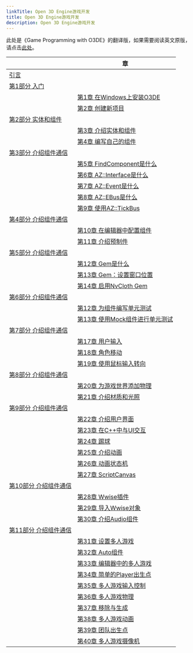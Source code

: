 ```yaml
---
linkTitle: Open 3D Engine游戏开发
title: Open 3D Engine游戏开发
description: Open 3D Engine游戏开发
---
```


此处是《Game Programming with O3DE》的翻译版，如果需要阅读英文原版，请点击[此处](https://o3debook.com/)。

|                                    | 章                                       | 
|------------------------------------|-----------------------------------------|
| [引言](./introduction/_index.md)     |                                         |
| [第1部分 入门](./part1/_index.md)       |                                         |
|                                    | [第1章 在Windows上安装O3DE](./part1/ch_1.md)  |
|                                    | [第2章 创建新项目](./part1/ch_2.md)            |
| [第2部分 实体和组件](./part2/_index.md)    |                                         |
|                                    | [第3章 介绍实体和组件](./part2/ch_3.md)          |
|                                    | [第4章 编写自己的组件](./part2/ch_4.md)          |
| [第3部分 介绍组件通信](./part3/_index.md)   |                                         |
|                                    | [第5章 FindComponent是什么](./part3/ch_5.md) |
|                                    | [第6章 AZ::Interface是什么](./part3/ch_6.md) |
|                                    | [第7章 AZ::Event是什么](./part3/ch_7.md)     |
|                                    | [第8章 AZ::EBus是什么](./part3/ch_8.md)      |
|                                    | [第9章 使用AZ::TickBus](./part3/ch_9.md)    |
| [第4部分 介绍组件通信](./part4/_index.md)   |                                         |
|                                    | [第10章 在编辑器中配置组件](./part4/ch_10.md)      |
|                                    | [第11章 介绍预制件](./part4/ch_11.md)          |
  | [第5部分 介绍组件通信](./part5/_index.md)   |                                         |
|                                    | [第12章 Gem是什么](./part5/ch_12.md)         |
|                                    | [第13章 Gem：设置窗口位置](./part5/ch_13.md)     |
|                                    | [第14章 启用NvCloth Gem](./part5/ch_14.md)  |
  | [第6部分 介绍组件通信](./part6/_index.md)   |                                         |
|                                    | [第12章 为组件编写单元测试](./part6/ch_15.md)      |
|                                    | [第13章 使用Mock组件进行单元测试](./part6/ch_16.md) |
| [第7部分 介绍组件通信](./part7/_index.md)   |                                         |
|                                    | [第17章 用户输入](./part7/ch_17.md)           |
|                                    | [第18章 角色移动](./part7/ch_18.md)           |
|                                    | [第19章 使用鼠标输入转向](./part7/ch_19.md)       |
| [第8部分 介绍组件通信](./part8/_index.md)   |                                         |
|                                    | [第20章 为游戏世界添加物理](./part8/ch_20.md)      |
|                                    | [第21章 介绍材质和光照](./part8/ch_21.md)        |
| [第9部分 介绍组件通信](./part9/_index.md)   |                                         |
|                                    | [第22章 介绍用户界面](./part9/ch_22.md)         |
|                                    | [第23章 在C++中与UI交互](./part9/ch_23.md)     |
|                                    | [第24章 踢球](./part9/ch_24.md)             |
|                                    | [第25章 介绍动画](./part9/ch_25.md)           |
|                                    | [第26章 动画状态机](./part9/ch_26.md)          |
|                                    | [第27章 ScriptCanvas](./part9/ch_27.md)   |
| [第10部分 介绍组件通信](./part10/_index.md) |                                         |
|                                    | [第28章 Wwise插件](./part10/ch_28.md)       |
|                                    | [第29章 导入Wwise对象](./part10/ch_29.md)     |
|                                    | [第30章 介绍Audio组件](./part10/ch_30.md)     |
| [第11部分 介绍组件通信](./part11/_index.md) |                                         |
|                                    | [第31章 设置多人游戏](./part11/ch_31.md)        |
|                                    | [第32章 Auto组件](./part11/ch_32.md)        |
|                                    | [第33章 编辑器中的多人游戏](./part11/ch_33.md)     |
|                                    | [第34章 简单的Player出生点](./part11/ch_34.md)  |
|                                    | [第35章 多人游戏输入控制](./part11/ch_35.md)      |
|                                    | [第36章 多人游戏物理](./part11/ch_36.md)        |
|                                    | [第37章 移除与生成](./part11/ch_37.md)         |
|                                    | [第38章 多人游戏动画](./part11/ch_38.md)        |
|                                    | [第39章 团队出生点](./part11/ch_39.md)         |
|                                    | [第40章 多人游戏摄像机](./part11/ch_40.md)       |

